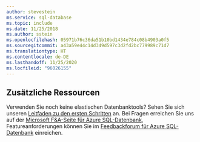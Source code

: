 ```yaml
---
author: stevestein
ms.service: sql-database
ms.topic: include
ms.date: 11/25/2018
ms.author: sstein
ms.openlocfilehash: 05971b76c36da51b10bd1434e784c08b4903a0f5
ms.sourcegitcommit: a43a59e44c14d349d597c3d2fd2bc779989c71d7
ms.translationtype: HT
ms.contentlocale: de-DE
ms.lasthandoff: 11/25/2020
ms.locfileid: "96026155"
---
```

## <a name="additional-resources"></a>Zusätzliche Ressourcen
Verwenden Sie noch keine elastischen Datenbanktools? Sehen Sie sich unseren [Leitfaden zu den ersten Schritten](../articles/azure-sql/database/elastic-scale-get-started.md) an.  Bei Fragen erreichen Sie uns auf der [Microsoft F&A-Seite für Azure SQL-Datenbank](/answers/topics/azure-sql-database.html), Featureanforderungen können Sie im [Feedbackforum für Azure SQL-Datenbank](https://feedback.azure.com/forums/217321-sql-database/) einreichen.